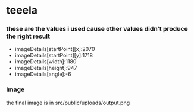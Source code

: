 # teeela

### these are the values i used cause other values didn't produce the right result

- imageDetails[startPoint][x]:2070
- imageDetails[startPoint][y]:1718
- imageDetails[width]:1180
- imageDetails[height]:947
- imageDetails[angle]:-6


### Image 
 the final image is in src/public/uploads/output.png
